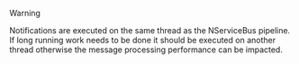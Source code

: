 > [!WARNING]
> Notifications are executed on the same thread as the NServiceBus pipeline. If long running work needs to be done it should be executed on another thread otherwise the message processing performance can be impacted.